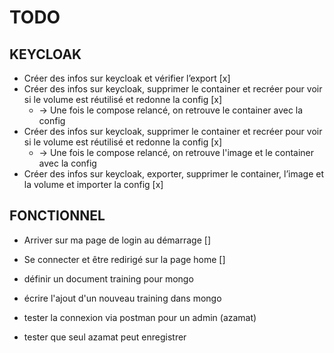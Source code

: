 # TODO

## KEYCLOAK

- Créer des infos sur keycloak et vérifier l’export [x]
- Créer des infos sur keycloak, supprimer le container et recréer pour voir si le volume est réutilisé et redonne la config [x]
  - -> Une fois le compose relancé, on retrouve le container avec la config 
- Créer des infos sur keycloak, supprimer le container et recréer pour voir si le volume est réutilisé et redonne la config [x]
  - -> Une fois le compose relancé, on retrouve l'image et le container avec la config
- Créer des infos sur keycloak, exporter, supprimer le container, l’image et la volume et importer la config [x]


## FONCTIONNEL

- Arriver sur ma page de login au démarrage []

- Se connecter et être redirigé sur la page home []

- définir un document training pour mongo

- écrire l'ajout d'un nouveau training dans mongo

- tester la connexion via postman pour un admin (azamat)

- tester que seul azamat peut enregistrer